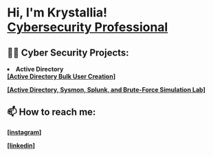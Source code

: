 <h1>Hi, I'm Krystallia! <br/> <a href="https://www.linkedin.com/in/krystallia-nikoli/">Cybersecurity Professional</a>

<h2>👨‍💻 Cyber Security Projects:</h2>
<li> <b>Active Directory</b> </li>
<b><a href="https://github.com/Krystalliaa/AD_PS"> [Active Directory Bulk User Creation]</a></b>
<p> <b><a href="https://github.com/Krystalliaa/ActiveDirectoryLab"> [Active Directory, Sysmon, Splunk, and Brute-Force Simulation Lab]</a></b></p>







<h2> 📫 How to reach me: </h2>



<b><a href="https://www.instagram.com/krystalliaaa/"> [instagram]</a></b>

<b><a href="https://www.linkedin.com/in/krystallia-nikoli/"> [linkedin]</a></b>

<!--
**Krystalliaa/Krystalliaa** is a ✨ _special_ ✨ repository because its `README.md` (this file) appears on your GitHub profile.

Here are some ideas to get you started:

- 🔭 I’m currently working on ...
- 🌱 I’m currently learning ...
- 👯 I’m looking to collaborate on ...
- 🤔 I’m looking for help with ...
- 💬 Ask me about ...
- 📫 How to reach me: ...
- 😄 Pronouns: ...
- ⚡ Fun fact: ...
-->
